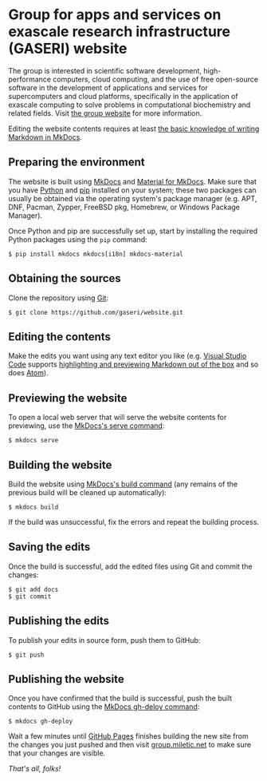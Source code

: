 # Group for apps and services on exascale research infrastructure (GASERI) website

The group is interested in scientific software development, high-performance computers, cloud computing, and the use of free open-source software in the development of applications and services for supercomputers and cloud platforms, specifically in the application of exascale computing to solve problems in computational biochemistry and related fields. Visit [the group website](https://group.miletic.net/en/) for more information.

Editing the website contents requires at least [the basic knowledge of writing Markdown in MkDocs](https://www.mkdocs.org/user-guide/writing-your-docs/).

## Preparing the environment

The website is built using [MkDocs](https://www.mkdocs.org/) and [Material for MkDocs](https://squidfunk.github.io/mkdocs-material/). Make sure that you have [Python](https://www.python.org/) and [pip](https://pip.pypa.io/) installed on your system; these two packages can usually be obtained via the operating system's package manager (e.g. APT, DNF, Pacman, Zypper, FreeBSD pkg, Homebrew, or Windows Package Manager).

Once Python and pip are successfully set up, start by installing the required Python packages using the `pip` command:

``` shell
$ pip install mkdocs mkdocs[i18n] mkdocs-material
```

## Obtaining the sources

Clone the repository using [Git](https://git-scm.com/):

``` shell
$ git clone https://github.com/gaseri/website.git
```

## Editing the contents

Make the edits you want using any text editor you like (e.g. [Visual Studio Code](https://code.visualstudio.com/) supports [highlighting and previewing Markdown out of the box](https://code.visualstudio.com/docs/languages/markdown) and so does [Atom](https://atom.io/)).

## Previewing the website

To open a local web server that will serve the website contents for previewing, use the [MkDocs's serve command](https://www.mkdocs.org/getting-started/):

``` shell
$ mkdocs serve
```

## Building the website

Build the website using [MkDocs's build command](https://www.mkdocs.org/getting-started/#building-the-site) (any remains of the previous build will be cleaned up automatically):

``` shell
$ mkdocs build
```

If the build was unsuccessful, fix the errors and repeat the building process.

## Saving the edits

Once the build is successful, add the edited files using Git and commit the changes:

``` shell
$ git add docs
$ git commit
```

## Publishing the edits

To publish your edits in source form, push them to GitHub:

``` shell
$ git push
```

## Publishing the website

Once you have confirmed that the build is successful, push the built contents to GitHub using the [MkDocs gh-deloy command](https://www.mkdocs.org/user-guide/deploying-your-docs/):

``` shell
$ mkdocs gh-deploy
```

Wait a few minutes until [GitHub Pages](https://pages.github.com/) finishes building the new site from the changes you just pushed and then visit [group.miletic.net](https://group.miletic.net/) to make sure that your changes are visible.

*That's all, folks!*
